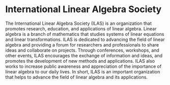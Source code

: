 # International Linear Algebra Society

The International Linear Algebra Society (ILAS) is an organization that promotes research, education, and applications of linear algebra. Linear algebra is a branch of mathematics that studies systems of linear equations and linear transformations. ILAS is dedicated to advancing the field of linear algebra and providing a forum for researchers and professionals to share ideas and collaborate on projects. Through conferences, workshops, and other events, ILAS encourages the exchange of information and ideas, and promotes the development of new methods and applications. ILAS also works to increase public awareness and appreciation of the importance of linear algebra to our daily lives. In short, ILAS is an important organization that helps to advance the field of linear algebra and its applications.
